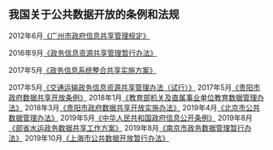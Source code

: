 ## 我国关于公共数据开放的条例和法规

2012年6月[《广州市政府信息共享管理规定》](http://www.gz.gov.cn/gzgov/s8263/201206/947942.shtml) 

2016年9月[《政务信息资源共享管理暂行办法》](http://www.gov.cn/zhengce/content/2016-09/19/content_5109486.htm)

2017年5月[《政务信息系统整合共享实施方案》](http://www.gov.cn/zhengce/content/2017-05/18/content_5194971.htm)

2017年5月[《交通运输政务信息资源共享管理办法（试行）》](http://www.mot.gov.cn/zxft2017/zhengwuxxzygx/)
2017年5月[《贵阳市政府数据共享开放条例》](http://www.guiyang.gov.cn/zwwgk/jcgk/jchgk/fggw/20180930/i1818010.html)
2018年1月[《教育部机关及直属事业单位教育数据管理办法》](http://www.moe.gov.cn/srcsite/A03/s7050/201802/t20180211_327248.html)
2018年3月[《贵阳市政府数据共享开放实施办法》](http://www.guiyang.gov.cn/zfxxgk/fgwj/sfwj/zfl/20180118/i1457977.html)
2019年4月[《北京市公共数据管理办法》](http://www.beijing.gov.cn/zfxxgk/110069/zwdt53/2019-07/15/content_c07acbde3cc04ad28274e96df537c44d.shtml)
2019年5月[《中华人民共和国政府信息公开条例》](http://www.gov.cn/zhengce/content/2019-04/15/content_5382991.htm)
2019年8月[《部省水运政务数据共享工作方案》](http://www.gov.cn/xinwen/2019-08/21/content_5423022.htm)
2019年8月[《南京市政务数据管理暂行办法》](http://cgj.nanjing.gov.cn/xinyongjianshe/xyzcfg/201909/t20190904_1645383.html)
2019年10月[《上海市公共数据开放暂行办法》](http://www.shanghai.gov.cn/nw2/nw2314/nw2319/nw12344/u26aw62638.html)
